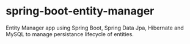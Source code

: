 # spring-boot-entity-manager

Entity Manager app using Spring Boot, Spring Data Jpa, Hibernate and MySQL to manage persistance lifecycle of entities. 
